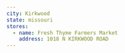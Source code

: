```yaml
---
city: Kirkwood
state: missouri
stores:
  - name: Fresh Thyme Farmers Market
    address: 1018 N KIRKWOOD ROAD
---
```

